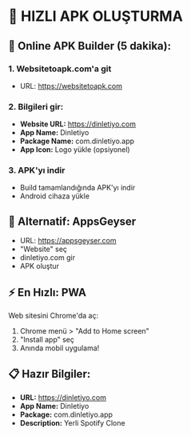# 🚀 HIZLI APK OLUŞTURMA

## 📱 Online APK Builder (5 dakika):

### 1. Websitetoapk.com'a git
- URL: https://websitetoapk.com

### 2. Bilgileri gir:
- **Website URL:** https://dinletiyo.com
- **App Name:** Dinletiyo
- **Package Name:** com.dinletiyo.app
- **App Icon:** Logo yükle (opsiyonel)

### 3. APK'yı indir
- Build tamamlandığında APK'yı indir
- Android cihaza yükle

## 🔧 Alternatif: AppsGeyser
- URL: https://appsgeyser.com
- "Website" seç
- dinletiyo.com gir
- APK oluştur

## ⚡ En Hızlı: PWA
Web sitesini Chrome'da aç:
1. Chrome menü > "Add to Home screen"
2. "Install app" seç
3. Anında mobil uygulama!

## 📋 Hazır Bilgiler:
- **URL:** https://dinletiyo.com
- **App Name:** Dinletiyo
- **Package:** com.dinletiyo.app
- **Description:** Yerli Spotify Clone